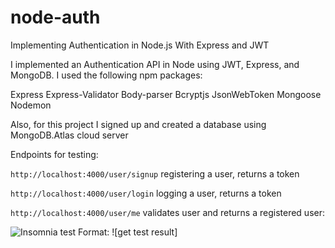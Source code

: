 # node-auth
Implementing Authentication in Node.js With Express and JWT

 I implemented an Authentication API in Node using JWT, Express, and MongoDB. I used the following npm packages:
  
Express 
Express-Validator
Body-parser
Bcryptjs 
JsonWebToken
Mongoose
Nodemon

Also, for this project I signed up and created a database using MongoDB.Atlas cloud server

Endpoints for testing:

```http://localhost:4000/user/signup```  registering a user, returns a token

```http://localhost:4000/user/login```   logging a user, returns a token

```http://localhost:4000/user/me```      validates user and returns a registered user:

![Insomnia test](/images/getme.png)
Format: ![get test result]




